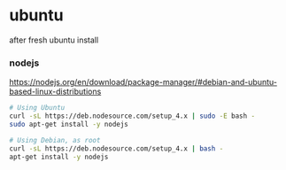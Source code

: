 # ubuntu
after fresh ubuntu install

### nodejs
https://nodejs.org/en/download/package-manager/#debian-and-ubuntu-based-linux-distributions

```bash
# Using Ubuntu
curl -sL https://deb.nodesource.com/setup_4.x | sudo -E bash -
sudo apt-get install -y nodejs

# Using Debian, as root
curl -sL https://deb.nodesource.com/setup_4.x | bash -
apt-get install -y nodejs
```
